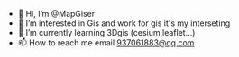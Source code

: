 <!---
MapGiser/MapGiser is a ✨ special ✨ repository because its `README.md` (this file) appears on your GitHub profile.
You can click the Preview link to take a look at your changes.
--->

- 👋 Hi, I’m @MapGiser
- 👀 I’m interested in Gis and work for gis it's my interseting
- 🌱 I’m currently learning 3Dgis (cesium,leaflet...)
- 📫 How to reach me email 937061883@qq.com
